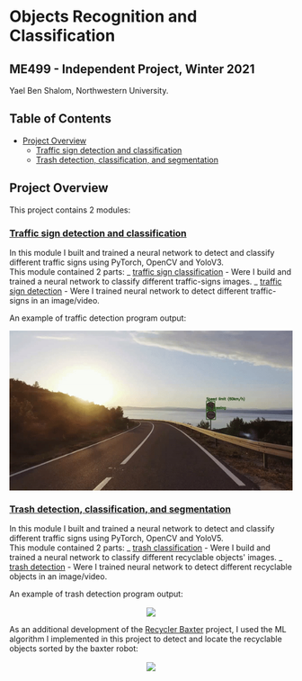 # Objects Recognition and Classification

## ME499 - Independent Project, Winter 2021

Yael Ben Shalom, Northwestern University.

## Table of Contents

- [Project Overview](#project-overview)
  - [Traffic sign detection and classification](#traffic-sign-detection-and-classification)
  - [Trash detection, classification, and segmentation](#trash-detection-classification-and-segmentation)

## Project Overview

This project contains 2 modules:

### [**Traffic sign detection and classification**](https://github.com/YaelBenShalom/Objects-Recognition-and-Classification/tree/master/traffic_signs_detection)

In this module I built and trained a neural network to detect and classify different traffic signs using PyTorch, OpenCV and YoloV3.<br>
This module contained 2 parts:
_ [traffic sign classification](https://github.com/YaelBenShalom/Objects-Recognition-and-Classification/tree/master/traffic_signs_detection/traffic_signs_classification) - Were I build and trained a neural network to classify different traffic-signs images.
_ [traffic sign detection](https://github.com/YaelBenShalom/Objects-Recognition-and-Classification/tree/master/traffic_signs_detection/traffic_signs_recognition) - Were I trained neural network to detect different traffic-signs in an image/video.

An example of traffic detection program output:<br>
<p align="center">
  <img align="center" src="https://github.com/YaelBenShalom/Objects-Recognition-and-Classification/blob/master/traffic_signs_detection/traffic_signs_recognition/images/traffic-sign.gif">
</p>


### [**Trash detection, classification, and segmentation**](https://github.com/YaelBenShalom/Objects-Recognition-and-Classification/tree/master/trash_detection)

In this module I built and trained a neural network to detect and classify different traffic signs using PyTorch, OpenCV and YoloV5.<br>
This module contained 2 parts:
_ [trash classification](https://github.com/YaelBenShalom/Objects-Recognition-and-Classification/tree/master/traffic_signs_detection/traffic_signs_classification) - Were I build and trained a neural network to classify different recyclable objects' images.
_ [trash detection](https://github.com/YaelBenShalom/Objects-Recognition-and-Classification/tree/master/traffic_signs_detection/traffic_signs_recognition) - Were I trained neural network to detect different recyclable objects in an image/video.

An example of trash detection program output:<br>
<p align="center">
  <img align="center" src="https://github.com/YaelBenShalom/Objects-Recognition-and-Classification/blob/master/trash_detection/trash_recognition/images/real-time%20detection2.gif">
</p>

As an additional development of the [Recycler Baxter](https://github.com/YaelBenShalom/Recycler-Baxter) project, I used the ML algorithm I implemented in this project to detect and locate the recyclable objects sorted by the baxter robot:
<p align="center">
  <img align="center" src="https://github.com/YaelBenShalom/Objects-Recognition-and-Classification/blob/master/trash_detection/trash_recognition/images/detecting_baxter.gif">
</p>
